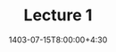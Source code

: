 ---
type: lecture
date: 1403-07-15T8:00:00+4:30
title: Lecture 1
tldr: "Course's Project Plan"
thumbnail: /static_files/presentations/1-Project.png
links: 
    #- url: /static_files/presentations/lec.zip
    #  name: notes
    #- url: /static_files/presentations/code.zip
    #  name: codes
    - url: /static_files/presentations/1-Project.pdf
      name: slides
hide_from_announcments: true

---